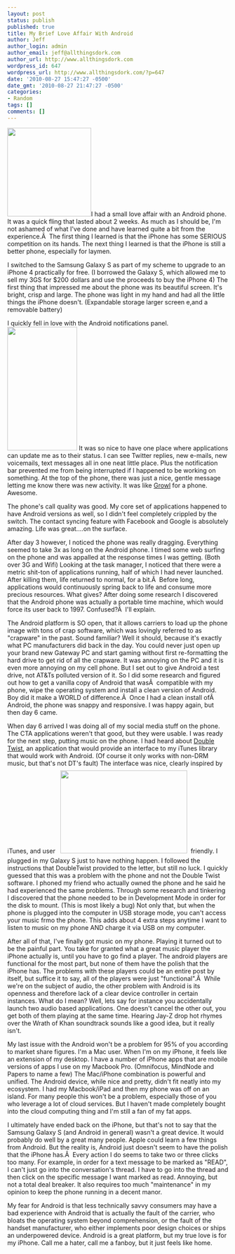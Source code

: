 ```yaml
---
layout: post
status: publish
published: true
title: My Brief Love Affair With Android
author: Jeff
author_login: admin
author_email: jeff@allthingsdork.com
author_url: http://www.allthingsdork.com
wordpress_id: 647
wordpress_url: http://www.allthingsdork.com/?p=647
date: '2010-08-27 15:47:27 -0500'
date_gmt: '2010-08-27 21:47:27 -0500'
categories:
- Random
tags: []
comments: []
---
```

<p><a href="http://www.allthingsdork.com/wp-content/uploads/2010/08/android-versus-iphone.png"><img class="alignleft size-full wp-image-651" title="android-versus-iphone" src="http://www.allthingsdork.com/wp-content/uploads/2010/08/android-versus-iphone.png" alt="" width="191" height="202" /></a>I had a small love affair with an Android phone. It was a quick fling that lasted about 2 weeks. As much as I should be, I'm not ashamed of what I've done and have learned quite a bit from the experience.&Acirc;&nbsp; The first thing I learned is that the iPhone has some SERIOUS competition on its hands. The next thing I learned is that the iPhone is still a better phone, especially for laymen.</p>
<p>I switched to the Samsung Galaxy S as part of my scheme to upgrade to an iPhone 4 practically for free. (I borrowed the Galaxy S, which allowed me to sell my 3GS for $200 dollars and use the proceeds to buy the iPhone 4) The first thing that impressed me about the phone was its beautiful screen. It's bright, crisp and large. The phone was light in my hand and had all the little things the iPhone doesn't. (Expandable storage larger screen e,and a removable battery)</p>
<p>I quickly fell in love with the Android notifications panel.<a href="http://www.allthingsdork.com/wp-content/uploads/2010/08/Notification2-281x5001.png"><img class="alignright size-full wp-image-650" title="Notification2-281x500" src="http://www.allthingsdork.com/wp-content/uploads/2010/08/Notification2-281x5001.png" alt="" width="159" height="282" /></a> It was so nice to have one place where applications can update me as to their status. I can see Twitter replies, new e-mails, new voicemails, text messages all in one neat little place. Plus the notification bar prevented me from being interrupted if I happened to be working on something. At the top of the phone, there was just a nice, gentle message letting me know there was new activity. It was like <a href="http://growl.info/" target="_blank">Growl</a> for a phone. Awesome.</p>
<p>The phone's call quality was good. My core set of applications happened to have Android versions as well, so I didn't feel completely crippled by the switch. The contact syncing feature with Facebook and Google is absolutely amazing. Life was great....on the surface.</p>
<p>After day 3 however, I noticed the phone was really dragging. Everything seemed to take 3x as long on the Android phone. I timed some web surfing on the phone and was appalled at the response times I was getting. (Both over 3G and Wifi) Looking at the task manager, I noticed that there were a metric shit-ton of applications running, half of which I had never launched. After killing them, life returned to normal, for a bit.&Acirc;&nbsp; Before long, applications would continuously spring back to life and consume more precious resources. What gives? After doing some research I discovered that the Android phone was actually a portable time machine, which would force its user back to 1997. Confused?&Acirc;&nbsp; I'll explain.</p>
<p>The Android platform is SO open, that it allows carriers to load up the phone image with tons of crap software, which was lovingly referred to as "crapware" in the past. Sound familiar? Well it should, because it's exactly what PC manufacturers did back in the day. You could never just open up your brand new Gateway PC and start gaming without first re-formatting the hard drive to get rid of all the crapware. It was annoying on the PC and it is even more annoying on my cell phone. But I set out to give Android a test drive, not AT&amp;Ts polluted version of it. So I did some research and figured out how to get a vanilla copy of Android that was&Acirc;&nbsp; compatible with my phone, wipe the operating system and install a clean version of Android. Boy did it make a WORLD of difference.&Acirc;&nbsp; Once I had a clean install of&Acirc;&nbsp; Android, the phone was snappy and responsive. I was happy again, but then day 6 came.</p>
<p>When day 6 arrived I was doing all of my social media stuff on the phone. The CTA applications weren't that good, but they were usable. I was ready for the next step, putting music on the phone. I had heard about <a href="http://www.doubletwist.com/dt/Home/Index.dt" target="_blank">Double Twist</a>, an application that would provide an interface to my iTunes library that would work with Android. (Of course it only works with non-DRM music, but that's not DT's fault) The interface was nice, clearly inspired by iTunes, and user <a href="http://www.allthingsdork.com/wp-content/uploads/2010/08/DoubleTwist2_610x400.jpg"><img class="alignleft size-full wp-image-652" style="margin: 8px;" title="DoubleTwist2_610x400" src="http://www.allthingsdork.com/wp-content/uploads/2010/08/DoubleTwist2_610x400.jpg" alt="" width="289" height="189" /></a>friendly. I plugged in my Galaxy S just to have nothing happen. I followed the instructions that DoubleTwist provided to the letter, but still no luck. I quickly guessed that this was a problem with the phone and not the Double Twist software. I phoned my friend who actually owned the phone and he said he had experienced the same problems. Through some research and tinkering I discovered that the phone needed to be in Development Mode in order for the disk to mount. (This is most likely a bug) Not only that, but when the phone is plugged into the computer in USB storage mode, you can't access your music frmo the phone. This adds about 4 extra steps anytime I want to listen to music on my phone AND charge it via USB on my computer.</p>
<p>After all of that, I've finally got music on my phone. Playing it turned out to be the painful part. You take for granted what a great music player the iPhone actually is, until you have to go find a player. The android players are functional for the most part, but none of them have the polish that the iPhone has. The problems with these players could be an entire post by itself, but suffice it to say, all of the players were just "functional".&Acirc;&nbsp; While we're on the subject of audio, the other problem with Android is its openness and therefore lack of a clear device controller in certain instances. What do I mean? Well, lets say for instance you accidentally launch two audio based applications. One doesn't cancel the other out, you get both of them playing at the same time. Hearing Jay-Z drop hot rhymes over the Wrath of Khan soundtrack sounds like a good idea, but it really isn't.</p>
<p>My last issue with the Android won't be a problem for 95% of you according to market share figures. I'm a Mac user. When I'm on my iPhone, it feels like an extension of my desktop. I have a number of iPhone apps that are mobile versions of apps I use on my Macbook Pro. (Omnifocus, MindNode and Papers to name a few) The Mac/iPhone combination is powerful and unified. The Android device, while nice and pretty, didn't fit neatly into my ecosystem. I had my Macbook/iPad and then my phone was off on an island. For many people this won't be a problem, especially those of you who leverage a lot of cloud services. But I haven't made completely bought into the cloud computing thing and I'm still a fan of my fat apps.</p>
<p>I ultimately have ended back on the iPhone, but that's not to say that the Samsung Galaxy S (and Android in general) wasn't a great device. It would probably do well by a great many people. Apple could learn a few things from Android. But the reality is, Android just doesn't seem to have the polish that the iPhone has.&Acirc;&nbsp; Every action I do seems to take two or three clicks too many. For example, in order for a text message to be marked as "READ", I can't just go into the conversation's thread. I have to go into the thread and then click on the specific message I want marked as read. Annoying, but not a total deal breaker. It also requires too much "maintenance" in my opinion to keep the phone running in a decent manor.</p>
<p>My fear for Android is that less technically savvy consumers may have a bad experience with Android that is actually the fault of the carrier, who bloats the operating system beyond comprehension, or the fault of the handset manufacturer, who either implements poor design choices or ships an underpowered device. Android is a great platform, but my true love is for my iPhone. Call me a hater, call me a fanboy, but it just feels like home.</p>
